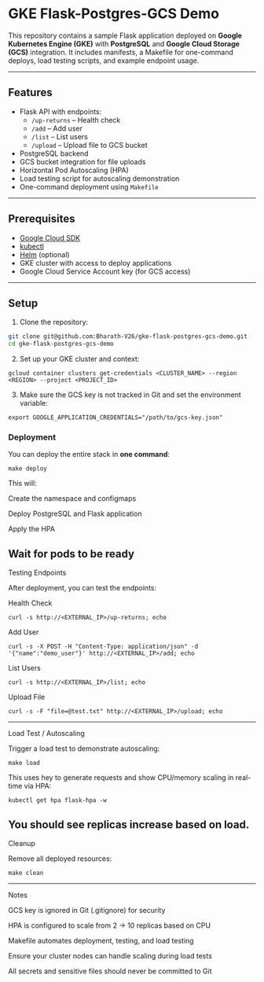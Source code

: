 # GKE Flask-Postgres-GCS Demo

This repository contains a sample Flask application deployed on **Google Kubernetes Engine (GKE)** with **PostgreSQL** and **Google Cloud Storage (GCS)** integration. It includes manifests, a Makefile for one-command deploys, load testing scripts, and example endpoint usage.

---

## Features

- Flask API with endpoints:
  - `/up-returns` – Health check
  - `/add` – Add user
  - `/list` – List users
  - `/upload` – Upload file to GCS bucket
- PostgreSQL backend
- GCS bucket integration for file uploads
- Horizontal Pod Autoscaling (HPA)
- Load testing script for autoscaling demonstration
- One-command deployment using `Makefile`

---

## Prerequisites

- [Google Cloud SDK](https://cloud.google.com/sdk/docs/install)
- [kubectl](https://kubernetes.io/docs/tasks/tools/)
- [Helm](https://helm.sh/docs/intro/install/) (optional)
- GKE cluster with access to deploy applications
- Google Cloud Service Account key (for GCS access)

---

## Setup

1. Clone the repository:
```bash
git clone git@github.com:Bharath-V26/gke-flask-postgres-gcs-demo.git
cd gke-flask-postgres-gcs-demo
```

2. Set up your GKE cluster and context:
```
gcloud container clusters get-credentials <CLUSTER_NAME> --region <REGION> --project <PROJECT_ID>
```

3. Make sure the GCS key is not tracked in Git and set the environment variable:
```
export GOOGLE_APPLICATION_CREDENTIALS="/path/to/gcs-key.json"
```

### Deployment

You can deploy the entire stack in **one command**:

```
make deploy
```

This will:

Create the namespace and configmaps

Deploy PostgreSQL and Flask application

Apply the HPA

Wait for pods to be ready
------------------------------------------------------------------------------------------------
Testing Endpoints

After deployment, you can test the endpoints:

Health Check
```
curl -s http://<EXTERNAL_IP>/up-returns; echo
```

Add User
```
curl -s -X POST -H "Content-Type: application/json" -d '{"name":"demo_user"}' http://<EXTERNAL_IP>/add; echo
```

List Users
```
curl -s http://<EXTERNAL_IP>/list; echo
```

Upload File
```
curl -s -F "file=@test.txt" http://<EXTERNAL_IP>/upload; echo
```
------------------------------------------------------------------------------------------------
Load Test / Autoscaling

Trigger a load test to demonstrate autoscaling:
```
make load
```
This uses hey to generate requests and show CPU/memory scaling in real-time via HPA:
```
kubectl get hpa flask-hpa -w
```
You should see replicas increase based on load.
------------------------------------------------------------------------------------------------
Cleanup

Remove all deployed resources:
```
make clean
```
------------------------------------------------------------------------------------------------
Notes

GCS key is ignored in Git (.gitignore) for security

HPA is configured to scale from 2 → 10 replicas based on CPU

Makefile automates deployment, testing, and load testing

Ensure your cluster nodes can handle scaling during load tests

All secrets and sensitive files should never be committed to Git

